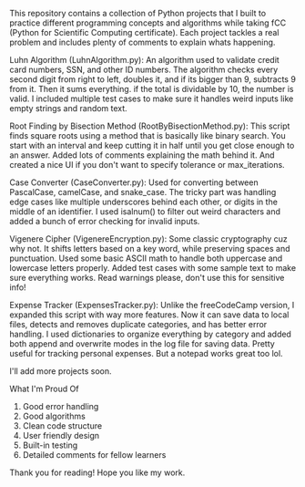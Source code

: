 This repository contains a collection of Python projects that I built to practice different programming concepts and algorithms while taking fCC (Python for Scientific Computing certificate). Each project tackles a real problem and includes plenty of comments to explain whats happening.

Luhn Algorithm (LuhnAlgorithm.py): An algorithm used to validate credit card numbers, SSN, and other ID numbers. The algorithm checks every second digit from right to left, doubles it, and if its bigger than 9, subtracts 9 from it. Then it sums everything. if the total is dividable by 10, the number is valid. I included multiple test cases to make sure it handles weird inputs like empty strings and random text.

Root Finding by Bisection Method (RootByBisectionMethod.py): This script finds square roots using a method that is basically like binary search. You start with an interval and keep cutting it in half until you get close enough to an answer. Added lots of comments explaining the math behind it. And created a nice UI if you don't want to specify tolerance or max_iterations.

Case Converter (CaseConverter.py): Used for converting between PascalCase, camelCase, and snake_case. The tricky part was handling edge cases like multiple underscores behind each other, or digits in the middle of an identifier. I used isalnum() to filter out weird characters and added a bunch of error checking for invalid inputs.

Vigenere Cipher (VigenereEncryption.py): Some classic cryptography cuz why not. It shifts letters based on a key word, while preserving spaces and punctuation. Used some basic ASCII math to handle both uppercase and lowercase letters properly. Added test cases with some sample text to make sure everything works. Read warnings please, don't use this for sensitive info!

Expense Tracker (ExpensesTracker.py): Unlike the freeCodeCamp version, I expanded this script with way more features. Now it can save data to local files, detects and removes duplicate categories, and has better error handling. I used dictionaries to organize everything by category and added both append and overwrite modes in the log file for saving data. Pretty useful for tracking personal expenses. But a notepad works great too lol.

I'll add more projects soon.

What I'm Proud Of
1) Good error handling
2) Good algorithms
3) Clean code structure
4) User friendly design
5) Built-in testing
6) Detailed comments for fellow learners

Thank you for reading! Hope you like my work.
